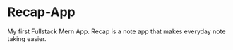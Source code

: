 # Recap-App
My first Fullstack Mern App. Recap is a note app that makes everyday note taking easier.

